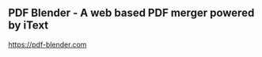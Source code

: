 PDF Blender - A web based PDF merger powered by iText
-----------------------------------------------------
https://pdf-blender.com